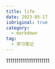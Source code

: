 ```yaml
---
title: life
date: 2023-05-17
isOriginal: true
category:
  - markdown
tag:
  - 学习笔记
---
```


111111111111111111111